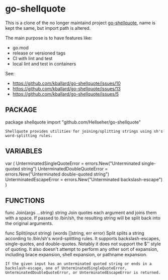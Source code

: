 # go-shellquote 

This is a clone of the no longer maintaind project
[go-shellquote](https://github.com/kballard/go-shellquote), name is kept the
same, but import path is altered.

The main purpose is to have features like:
- go.mod
- release or versioned tags
- CI with lint and test
- local lint and test in containers

See: 
- https://github.com/kballard/go-shellquote/issues/10
- https://github.com/kballard/go-shellquote/issues/13
- https://github.com/kballard/go-shellquote/issues/5

## PACKAGE

package shellquote
    import "github.com/Hellseher/go-shellquote"

    Shellquote provides utilities for joining/splitting strings using sh's
    word-splitting rules.

## VARIABLES

var (
    UnterminatedSingleQuoteError = errors.New("Unterminated single-quoted string")
    UnterminatedDoubleQuoteError = errors.New("Unterminated double-quoted string")
    UnterminatedEscapeError      = errors.New("Unterminated backslash-escape")
)


## FUNCTIONS

func Join(args ...string) string
    Join quotes each argument and joins them with a space. If passed to
    /bin/sh, the resulting string will be split back into the original
    arguments.

func Split(input string) (words []string, err error)
    Split splits a string according to /bin/sh's word-splitting rules. It
    supports backslash-escapes, single-quotes, and double-quotes. Notably it
    does not support the $'' style of quoting. It also doesn't attempt to
    perform any other sort of expansion, including brace expansion, shell
    expansion, or pathname expansion.

    If the given input has an unterminated quoted string or ends in a
    backslash-escape, one of UnterminatedSingleQuoteError,
    UnterminatedDoubleQuoteError, or UnterminatedEscapeError is returned.


